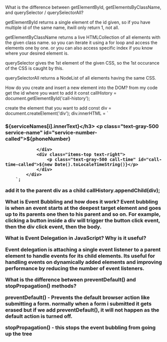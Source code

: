 
What is the difference between getElementById, getElementsByClassName, and querySelector / querySelectorAll?

getElementById returns a single element of the id given, so if you have multiple id of the same name, itwill only return 1, not all.

getElementByClassName returns a live HTMLCollection of all elements with the given class name. so you can iterate it using a for loop and access the elements one by one. or you can also access specific index if you know where your desired element is.

querySelector gives the 1st element of the given CSS, so the 1st occurance of the CSS is caught by this.

querySelectorAll returns a NodeList of all elements having the same CSS.  

How do you create and insert a new element into the DOM?
from my code
get the id where you want to add it 
const callHistory = document.getElementById('call-history');

create the element that you want to add 
const div = document.createElement('div');
        div.innerHTML = `
            <div class="history-card flex items-center justify-between p-4 bg-gray-100 rounded-lg mb-4">
                <div>
                    <h3 class="font-bold text-lg" id="service-name-called">${serviceNames[i].innerText}</h3>
                    <p class="text-gray-500 service-name" id="service-number-called">${phoneNumber}</p>

                </div>
                <div class="items-top text-right">
                    <p class="text-gray-500 call-time" id="call-time-called">${new Date().toLocaleTimeString()}</p>
                </div>
            </div>  
        `;

add it to the parent div as a child
callHistory.appendChild(div);

What is Event Bubbling and how does it work?
Event bubbling is when an event starts at the deepest target element and goes up to its parents one then to his parent and so on. For example, clicking a button inside a div will trigger the button click event, then the div click event, then the body.



What is Event Delegation in JavaScript? Why is it useful?

Event delegation is attaching a single event listener to a parent element to handle events for its child elements. Its useful for handling events on dynamically added elements and improving performance by reducing the number of event listeners.

What is the difference between preventDefault() and stopPropagation() methods?

preventDefault() - Prevents the default browser action like submitting a form. normally when a form i submitted it gets erased but if we add preventDefault(), it will not happen as the default action is turned off.

stopPropagation() - this stops the event bubbling from going up the tree